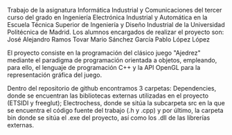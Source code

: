 Trabajo de la asignatura Informática Industrial y Comunicaciones del tercer curso del grado en Ingeniería Electrónica Industrial y Automática 
en la Escuela Técnica Superior de Ingeniería y Diseño Industrial de la Universidad Politécnica de Madrid.
Los alumnos encargados de realizar el proyecto son:
José Alejandro Ramos Tovar
Mario Sánchez García
Pablo López López

El proyecto consiste en la programación del clásico juego "Ajedrez" mediante el paradigma de programación orientada a objetos, empleando, para ello, el lenguaje de 
programación C++ y la API OpenGL para la representación gráfica del juego.

Dentro del repositorio de github encontramos 3 carpetas: Dependencies, donde se encuentran las bibliotecas externas utilizadas en el proyecto (ETSIDI y freeglut);
Electrochess, donde se sitúa la subcarpeta src en la que se encuentra el código fuente del trabajo (.h y .cpp) y por último, la carpeta bin donde se sitúa el .exe del
proyecto, así como los .dll de las librerías externas.
